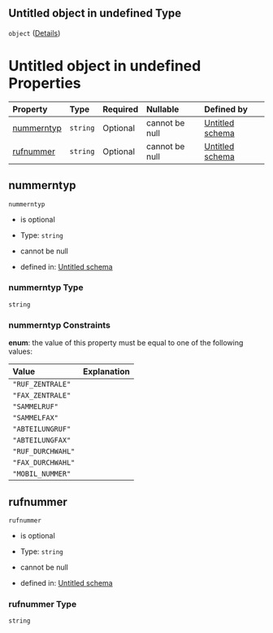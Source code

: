 ## Untitled object in undefined Type

`object` ([Details](rufnummer.md))

# Untitled object in undefined Properties

| Property                  | Type     | Required | Nullable       | Defined by                                                                                                                                                                         |
| :------------------------ | :------- | :------- | :------------- | :--------------------------------------------------------------------------------------------------------------------------------------------------------------------------------- |
| [nummerntyp](#nummerntyp) | `string` | Optional | cannot be null | [Untitled schema](rufnummernart.md "https://raw.githubusercontent.com/conuti-gmbh/bo4e-schema/master/schemas/v1/enum/Rufnummernart.schema.json#/properties/nummerntyp")            |
| [rufnummer](#rufnummer)   | `string` | Optional | cannot be null | [Untitled schema](rufnummer-properties-rufnummer.md "https://raw.githubusercontent.com/conuti-gmbh/bo4e-schema/master/schemas/v1/com/Rufnummer.schema.json#/properties/rufnummer") |

## nummerntyp



`nummerntyp`

*   is optional

*   Type: `string`

*   cannot be null

*   defined in: [Untitled schema](rufnummernart.md "https://raw.githubusercontent.com/conuti-gmbh/bo4e-schema/master/schemas/v1/enum/Rufnummernart.schema.json#/properties/nummerntyp")

### nummerntyp Type

`string`

### nummerntyp Constraints

**enum**: the value of this property must be equal to one of the following values:

| Value             | Explanation |
| :---------------- | :---------- |
| `"RUF_ZENTRALE"`  |             |
| `"FAX_ZENTRALE"`  |             |
| `"SAMMELRUF"`     |             |
| `"SAMMELFAX"`     |             |
| `"ABTEILUNGRUF"`  |             |
| `"ABTEILUNGFAX"`  |             |
| `"RUF_DURCHWAHL"` |             |
| `"FAX_DURCHWAHL"` |             |
| `"MOBIL_NUMMER"`  |             |

## rufnummer



`rufnummer`

*   is optional

*   Type: `string`

*   cannot be null

*   defined in: [Untitled schema](rufnummer-properties-rufnummer.md "https://raw.githubusercontent.com/conuti-gmbh/bo4e-schema/master/schemas/v1/com/Rufnummer.schema.json#/properties/rufnummer")

### rufnummer Type

`string`

